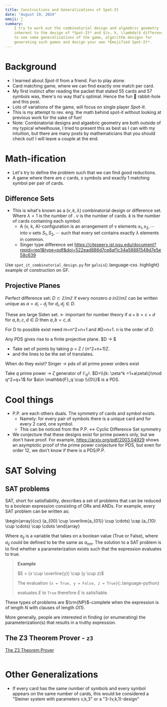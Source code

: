 ```yaml
---
title: Constructions and Generalizations of Spot-It
date: "August 19, 2024"
emoji: ∑
summary:
    I try to work out the combinatorial design and algaebric geometry
    inherent to the design of *Spot-It* and $(v, k, \lambda)$ difference sets. Read more
    to see some generalizations of the game, algorithm designs for 
    generating such games and design your own *Emojified Spot-It*.
---
```


# Background

- I learned about *Spot-It* from a friend. Fun to play alone.
- Card matching game, where we can find exactly one match per card.
- My first instinct after reading the packet that stated 55 cards and 57 symbols was, there's no way that's optimal. Hence the fun 🐰 rabbit-hole and this post.
- Lots of variations of the game, will focus on single player *Spot-It*.
- This is my attempt to rev. eng. the math behind spot-it without looking at previous work for the sake of fun!
- Note: Combinatorial designs and algaebric geometry are both outside of my typical wheelhouse, I tried to present this as best as I can with my intuition, but there are many posts by mathematicians that you should check out! I will leave a couple at the end.

# Math-ification

- Let's try to define the problem such that we can find good reductions.
- A game where there are $c$ cards, $s$ symbols and exactly 1 matching symbol per pair of cards.



## Difference Sets

- This is what's known as a $(v, k, \lambda)$ combinatorial design or difference set. Where $\lambda=1$ is the number of . $v$ is the number of cards. $k$ is the number of cards containing each symbol.
  - A (v, k, A)-configuration is an arrangement of v elements $x_1, x_2, \cdots$ 
into v sets $S_1, S_2, \cdots$ such that every set contains exactly $\lambda$ elements in common.
  - Singer type difference set https://citeseerx.ist.psu.edu/document?repid=rep1&type=pdf&doi=522ead886d7ce8af1c34a58881548d7e5e58c639


Use `spot_it_combinatorial_design.py` for `galois`{:.language-css .highlight} example of construction on GF.



## Projective Planes








Perfect difference set: $D\subset \mathbb{Z}/m\mathbb{Z}$ if every nonzero $a \ in \mathbb{Z}/m\mathbb{Z}$ can be written unique as $a = d_i - d_j$ for $d_i, d_j \in D$.

These are large Siden set. <- important for number theory
  if $a+b = c+d$ for $a, b, c, d \in D$ then ${a, b} = {c, d}$.

For D to possible exist need m=n^2+n+1 and #D=n+1. n is the order of $D$.

Any PDS gives rise to a finite projective plane. $D -> $
- Take set of points by taking p = Z / (n^2+n+1)Z. 
- and the lines to be the set of translates.

When do they exist?
Singer -> pds of all prime power orders exist

Take $q$ prime power -> $\zeta$ generator of $\mathbb{F}_{q^3}$. $D=\\{k: \zeta^k =1+a\zeta\\}\mod q^2+q+1$ for $a\in \mathbb{F}_q \cup \\{0\\}$ is a PDS.

# Cool things

- P.P. are each others duals. The symmetry of cards and symbol exists. 
  - Namely: for every pair of symbols there is a unique card and for every 2 card, one symbol.
  - This can be noticed from the P.P. <-> Cyclic Difference Set symmetry
- We conjecture that these designs exist for prime powers only, but we don't have proof. For example, https://arxiv.org/pdf/2003.04929 shows an asymptotic proof of the prime power conjecture for PDS, but even for order 12, we don't know if there is a PDS/P.P.

# SAT Solving

## SAT problems

SAT, short for satisfiability, describes a set of problems that can be reduced to a boolean expression consisting of ORs and ANDs. For example, every SAT problem can be written as:

\\begin{array}{cc}
  (a_{00} \cup \overline{a_{01}} \cup \cdots) \cap (a_{10} \cup \cdots) \cap \cdots
\\end{array}

Where $a_{ij}$ is a variable that takes on a boolean value (True or False), where $a_{ij}$ could be defined to be the same as $a_{nm}$. The solution to a SAT problem is to find whether a parameterization exists such that the expression evaluates to true.

> **Example**
>
> 
> $E = (x \cup \overline{y}) \cap (y \cup z)$
>
> The evaluation
> `{x = True, y = False, z = True}`{:.language-python}
>
> evaluates $E$ to `True` therefore $E$ is satisfiable.

These types of problems are $\\rm{NP}$-complete when the expression is of length $N$ with clauses of length $O(1)$.

More generally, people are interested in finding (or enumerating) the parameterization(s) that results in a truthy expression.

## The Z3 Theorem Prover - `z3`

[The Z3 Theorem Prover](https://github.com/Z3Prover/z3) 

<figure>
  <img/>
  <figcaption></figcaption>
</figure>

# Other Generalizations

- If every card has the same number of symbols and every symbol appears on the same number of cards, this would be considered a "Steiner system with parameters v,k,3" or a "3-(v,k,1)-design"

